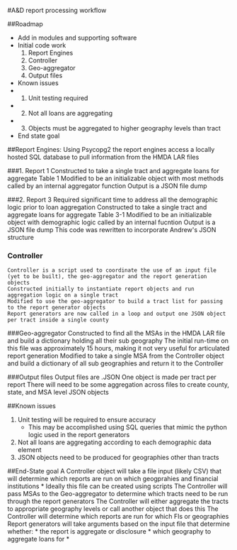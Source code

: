 #A&D report processing workflow

##Roadmap
* Add in modules and supporting software
* Initial code work
    1. Report Engines
    2. Controller
    3. Geo-aggregator
    4. Output files
* Known issues
* 1. Unit testing required
* 2. Not all loans are aggregating
* 3. Objects must be aggregated to higher geography levels than tract
* End state goal

##Report Engines:
Using Psycopg2 the report engines access a locally hosted SQL database to pull information from the HMDA LAR files

###1. Report 1
    Constructed to take a single tract and aggregate loans for aggregate Table 1
    Modified to be an initializable object with most methods called by an internal aggregator function
    Output is a JSON file dump

###2. Report 3
    Required significant time to address all the demographic logic prior to loan aggregation
    Constructed to take a single tract and aggregate loans for aggregate Table 3-1
    Modified to be an initializable object with demographic logic called by an internal fucntion
    Output is a JSON file dump
    This code was rewritten to incorporate Andrew's JSON structure

### Controller
    Controller is a script used to coordinate the use of an input file (yet to be built), the geo-aggregator and the report generation objects
    Constructed initially to instantiate report objects and run aggregation logic on a single tract
    Modified to use the geo-aggregator to build a tract list for passing to the report generator objects
    Report generators are now called in a loop and output one JSON object per tract inside a single county

###Geo-aggregator
    Constructed to find all the MSAs in the HMDA LAR file and build a dictionary holding all their sub geography
    The initial run-time on this file was approximately 15 hours, making it not very useful for articulated report generation
    Modified to take a single MSA from the Controller object and build a dictionary of all sub geographies and return it to the Controller

###Output files
    Output files are .JSON 
    One object is made per tract per report
    There will need to be some aggregation across files to create county, state, and MSA level JSON objects

##Known issues
1. Unit testing will be required to ensure accuracy
    * This may be accomplished using SQL queries that mimic the python logic used in the report generators
2. Not all loans are aggregating according to each demographic data element
3. JSON objects need to be produced for geographies other than tracts

##End-State goal
    A Controller object will take a file input (likely CSV) that will determine which reports are run on which geogprahies and financial institutions
    * Ideally this file can be created using scripts
    The Controller will pass MSAs to the Geo-aggregator to determine which tracts need to be run through the report generators
    The Controller will either aggregate the tracts to appropriate geography levels or call another object that does this
    The Controller will determine which reports are run for which FIs or geographies
    Report generators will take arguments based on the input file that determine whether:
        * the report is aggregate or disclosure
        * which geography to aggregate loans for
        * 

